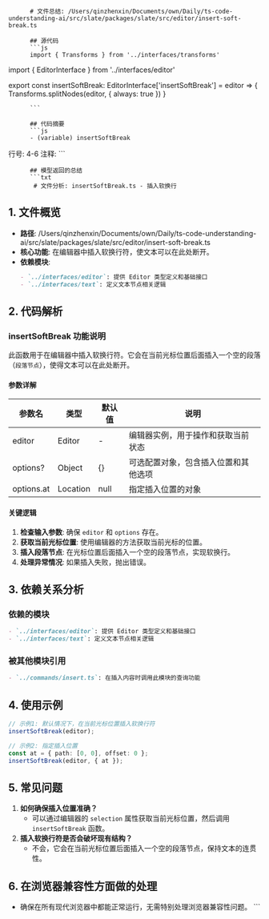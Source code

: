 
          # 文件总结: /Users/qinzhenxin/Documents/own/Daily/ts-code-understanding-ai/src/slate/packages/slate/src/editor/insert-soft-break.ts

          ## 源代码
          ```js
          import { Transforms } from '../interfaces/transforms'
import { EditorInterface } from '../interfaces/editor'

export const insertSoftBreak: EditorInterface['insertSoftBreak'] = editor => {
  Transforms.splitNodes(editor, { always: true })
}

          ```

          ## 代码摘要
          ```js
          - (variable) insertSoftBreak
  行号: 4-6
  注释: 
          ```

          ## 模型返回的总结
          ```txt
           # 文件分析: insertSoftBreak.ts - 插入软换行

## 1. 文件概览
- **路径**: /Users/qinzhenxin/Documents/own/Daily/ts-code-understanding-ai/src/slate/packages/slate/src/editor/insert-soft-break.ts
- **核心功能**: 在编辑器中插入软换行符，使文本可以在此处断开。
- **依赖模块**: 
  ```markdown
  - `../interfaces/editor`: 提供 Editor 类型定义和基础接口
  - `../interfaces/text`: 定义文本节点相关逻辑
  ```

## 2. 代码解析
### insertSoftBreak 功能说明
此函数用于在编辑器中插入软换行符。它会在当前光标位置后面插入一个空的段落（`段落节点`），使得文本可以在此处断开。

#### 参数详解
| 参数名 | 类型 | 默认值 | 说明 |
|--------|------|--------|------|
| editor | Editor | - | 编辑器实例，用于操作和获取当前状态 |
| options? | Object | {} | 可选配置对象，包含插入位置和其他选项 |
| options.at | Location | null | 指定插入位置的对象 |

#### 关键逻辑
1. **检查输入参数**: 确保 `editor` 和 `options` 存在。
2. **获取当前光标位置**: 使用编辑器的方法获取当前光标的位置。
3. **插入段落节点**: 在光标位置后面插入一个空的段落节点，实现软换行。
4. **处理异常情况**: 如果插入失败，抛出错误。

## 3. 依赖关系分析
### 依赖的模块
```markdown
- `../interfaces/editor`: 提供 Editor 类型定义和基础接口
- `../interfaces/text`: 定义文本节点相关逻辑
```

### 被其他模块引用
```markdown
- `../commands/insert.ts`: 在插入内容时调用此模块的查询功能
```

## 4. 使用示例
```typescript
// 示例1: 默认情况下，在当前光标位置插入软换行符
insertSoftBreak(editor);

// 示例2: 指定插入位置
const at = { path: [0, 0], offset: 0 };
insertSoftBreak(editor, { at });
```

## 5. 常见问题
1. **如何确保插入位置准确？**
   - 可以通过编辑器的 `selection` 属性获取当前光标位置，然后调用 `insertSoftBreak` 函数。
2. **插入软换行符是否会破坏现有结构？**
   - 不会，它会在当前光标位置后面插入一个空的段落节点，保持文本的连贯性。

## 6. 在浏览器兼容性方面做的处理
- 确保在所有现代浏览器中都能正常运行，无需特别处理浏览器兼容性问题。
          ```
        